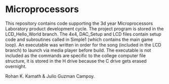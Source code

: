 # Microprocessors
This repository contains code supporting the 3d year Microprocessors Laboratory product development cycle.
The project program is stored in the LCD_Hello_World branch.
The 4x4, DAC_Setup and LCD files contain setup code and subroutines called in Simple1 (which contains the main game loop).
An executable was written in order for the song (included in the LCD branch) to launch via media player before build. The executable is not included as the commands are specific to the college computer file structure, it is stored in the H drive because the C drive gets erased overnight.

Rohan K. Kamath & Julio Guzman Campoy.
